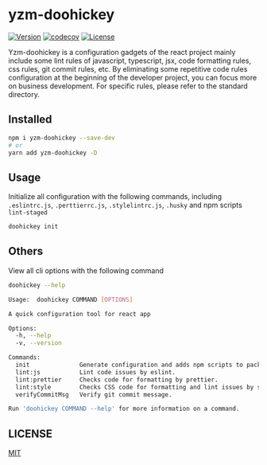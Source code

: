 # yzm-doohickey

<p>
  <a href="https://www.npmjs.com/package/yzm-doohickey"><img src="https://badgen.net/npm/v/yzm-doohickey" alt="Version" /></a>
  <a href="https://app.codecov.io/gh/EthanWan/yzm-doohickey"><img src="https://codecov.io/gh/EthanWan/yzm-doohickey/branch/master/graph/badge.svg?precision=2" alt="codecov" /></a>
  <a href="https://www.npmjs.com/package/yzm-doohickey"><img src="https://badgen.net/npm/license/yzm-doohickey" alt="License" /></a>
</p>

Yzm-doohickey is a configuration gadgets of the react project mainly include some lint rules of javascript, typescript, jsx, code formatting rules, css rules, git commit rules, etc. By eliminating some repetitive code rules configuration at the beginning of the developer project, you can focus more on business development. For specific rules, please refer to the standard directory.

## Installed

```bash
npm i yzm-doohickey --save-dev
# or
yarn add yzm-doohickey -D
```

## Usage

Initialize all configuration with the following commands, including `.eslintrc.js`, `.perttierrc.js`, `.stylelintrc.js`, `.husky` and npm scripts `lint-staged`

```bash
doohickey init
```

## Others

View all cli options with the following command

```bash
doohickey --help
```

```bash
Usage:  doohickey COMMAND [OPTIONS]

A quick configuration tool for react app

Options:
  -h, --help
  -v, --version

Commands:
  init              Generate configuration and adds npm scripts to package.json.
  lint:js           Lint code issues by eslint.
  lint:prettier     Checks code for formatting by prettier.
  lint:style        Checks CSS code for formatting and lint issues by stylelint.
  verifyCommitMsg   Verify git commit message.

Run 'doohickey COMMAND --help' for more information on a command.
```

## LICENSE

[MIT](./LICENSE)
